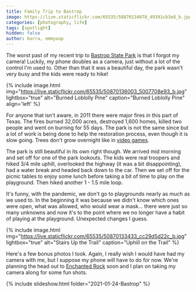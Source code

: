 ```yaml
---
title: Family Trip to Bastrop
image: https://live.staticflickr.com/65535/50870134078_49391cb3e8_b.jpg
categories: [photography, life]
tags: [spotlight]
hidden: false
author: korra, emmyoop
---
```


The worst past of my recent trip to [Bastrop State Park](https://tpwd.texas.gov/state-parks/bastrop) is that I forgot my camera!  Luckily, my phone doubles as a camera, just without a lot of the control I'm used to.  Other than that it was a beautiful day, the park wasn't very busy and the kids were ready to hike!

{% include image.html img="https://live.staticflickr.com/65535/50870136003_5007708e93_b.jpg" lightbox="true" alt="Burned Loblolly Pine" caption="Burned Loblolly Pine" align='left' %}

For anyone that isn't aware, in 2011 there were major fires in this part of Texas. The fires burned 32,000 acres, destroyed 1,600 homes, killed two people and went on burning for 55 days.  The park is not the same since but a lot of work is being done to help the restoration process, even though it is slow going.  Trees don't grow overnight like in [video games](https://redowlgames.com/project/ld45).

The park is still beautiful in its own right though.  We arrived mid morning and set off for one of the park lookouts.  The kids were real troopers and hiked 3/4 mile uphill, overlooked the highway (it was a bit disappointing), had a water break and headed back down to the car.  Then we set off for the picnic tables to enjoy some lunch before taking a bit of time to play on the playground.  Then hiked another 1 - 1.5 mile loop.

It's funny, with the pandemic, we don't go to playgrounds nearly as much as we used to.  In the beginning it was because we didn't know which ones were open, what was allowed, who would wear a mask...  there were just so many unknowns and now it's to the point where we no longer have a habit of playing at the playground.  Unexpected changes I guess.

{% include image.html img="https://live.staticflickr.com/65535/50870133433_cc29d5d22c_b.jpg" lightbox="true" alt="Stairs Up the Trail" caption="Uphill on the Trail" %}

Here's a few bonus photos I took.  Again, I really wish I would have had my camera with me, but I suppose my phone will have to do for now.  We're planning the head out to [Enchanted Rock](https://tpwd.texas.gov/state-parks/enchanted-rock) soon and I plan on taking my camera along for some fun shots.

{% include slideshow.html folder="2021-01-24-Bastrop" %}



